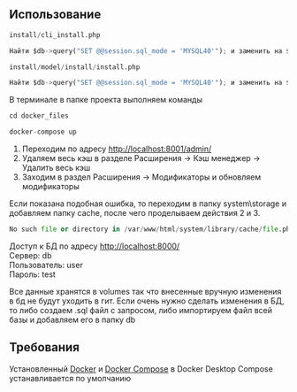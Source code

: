 ## Использование

```python
install/cli_install.php

Найти $db->query("SET @@session.sql_mode = 'MYSQL40'"); и заменить на $db->query("SET @@session.sql_mode = ''");

install/model/install/install.php

Найти $db->query("SET @@session.sql_mode = 'MYSQL40'"); и заменить на $db->query("SET @@session.sql_mode = ''");
```

В терминале в папке проекта выполняем команды
```python
cd docker_files

docker-compose up
```

1. Переходим по адресу [http://localhost:8001/admin/](http://localhost:8001/admin/)
2. Удаляем весь кэш в разделе Расширения -> Кэш менеджер -> Удалить весь кэш
3. Заходим в раздел Расширения -> Модификаторы и обновляем модификаторы

Если показана подобная ошибка, то переходим в папку system\storage и добавляем папку cache, после чего проделываем действия 2 и 3.
```python
No such file or directory in /var/www/html/system/library/cache/file.php
```

Доступ к БД по адресу [http://localhost:8000/](http://localhost:8000/)\
Сервер: db\
Пользователь: user\
Пароль: test

Все данные хранятся в volumes так что внесенные вручную изменения в бд не будут уходить в гит. Если очень нужно сделать изменения в БД, то либо создаем .sql файл с запросом, либо импортируем файл всей базы и добавляем его в папку db

## Требования
Установленный [Docker](https://docs.docker.com/desktop/) и [Docker Compose](https://docs.docker.com/compose/install/) в Docker Desktop Compose устанавливается по умолчанию
